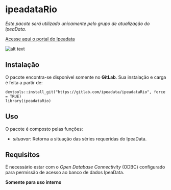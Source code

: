 # ipeadataRio

*Este pacote será utilizado unicamente pelo grupo de atualização do IpeaData.*

[Acesse aqui o portal do Ipeadata](http://www.ipeadata.gov.br)

![alt text](https://brasilfatosedados.files.wordpress.com/2014/12/fonte-01b-ipeadata.png?w=265)

## Instalação

O pacote encontra-se disponível somente no **GitLab**. Sua instalação e carga é feita a partir de:

```{r eval=FALSE}
devtools::install_git("https://gitlab.com/ipeadata/ipeadataRio", force = TRUE)
library(ipeadataRio)
````

## Uso

O pacote é composto pelas funções:

* *situavar*: Retorna a situação das séries requeridas do IpeaData.

## Requisitos

É necessário estar com o *Open Database Connectivity* (ODBC) configurado para permissão de acesso ao banco de dados IpeaData. 

**Somente para uso interno**

